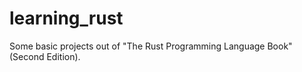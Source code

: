 # learning_rust

Some basic projects out of "The Rust Programming Language Book" (Second Edition). 
